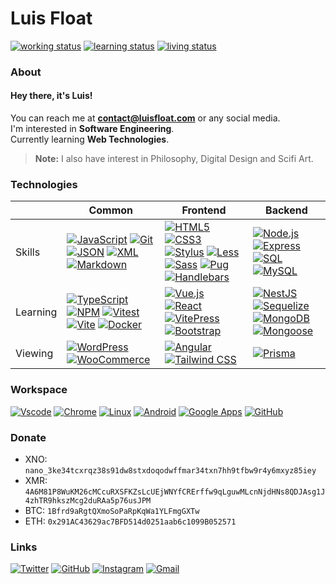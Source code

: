 # Luis Float

[![working status](https://img.shields.io/badge/working-freelancing;%20open%20to%20work-005c99?style=flat-square&logo=)](https://github.com/luisfloat) [![learning status](https://img.shields.io/badge/learning-autodidactically-005c99?style=flat-square&logo=)](https://github.com/luisfloat) [![living status](https://img.shields.io/badge/living-Brazil,%20SC-005c99?style=flat-square&logo=)](https://www.google.com/maps/place/State+of+Santa+Catarina) 

### About

#### Hey there, it's Luis!

You can reach me at **contact@luisfloat.com** or any social media.<br> I'm interested in **Software Engineering**.<br> Currently learning **Web Technologies**.

> **Note:** I also have interest in Philosophy, Digital Design and Scifi Art.

### Technologies

|  | Common | Frontend | Backend |
| --- | --- | --- | --- |
| Skills | [![JavaScript](https://img.shields.io/badge/-JavaScript-333333?style=flat-square&logo=javascript)](https://javascript.com) [![Git](https://img.shields.io/badge/-Git-333333?style=flat-square&logo=git)](https://git-scm.com/) [![JSON](https://img.shields.io/badge/-JSON-333333?style=flat-square&logo=json)](https://www.json.org/) [![XML](https://img.shields.io/badge/-XML-333333?style=flat-square&logo=w3c)](https://www.w3.org/TR/REC-xml/) [![Markdown](https://img.shields.io/badge/-Markdown-333333?style=flat-square&logo=markdown)](https://daringfireball.net/projects/markdown/)  | [![HTML5](https://img.shields.io/badge/-HTML5-333333?style=flat-square&logo=html5)](https://html.spec.whatwg.org/) [![CSS3](https://img.shields.io/badge/-CSS3-333333?style=flat-square&logo=css3)](https://www.w3.org/Style/CSS/Overview.en.html) [![Stylus](https://img.shields.io/badge/-Stylus-333333?style=flat-square&logo=stylus)](https://stylus-lang.com/) [![Less](https://img.shields.io/badge/-Less-333333?style=flat-square&logo=less)](https://lesscss.org/) [![Sass](https://img.shields.io/badge/-Sass-333333?style=flat-square&logo=sass)](https://sass-lang.com/) [![Pug](https://img.shields.io/badge/-Pug-333333?style=flat-square&logo=pug)](https://pugjs.org/) [![Handlebars](https://img.shields.io/badge/-Handlebars-333333?style=flat-square&logo=handlebars.js)](https://pugjs.org/)  | [![Node.js](https://img.shields.io/badge/-Node.js-333333?style=flat-square&logo=nodedotjs)](https://nodejs.org/en/) [![Express](https://img.shields.io/badge/-Express-333333?style=flat-square&logo=express)](https://expressjs.com/) [![SQL](https://img.shields.io/badge/-SQL-333333?style=flat-square&logo=microsoftsqlserver)](https://www.iso.org/standard/63555.html) [![MySQL](https://img.shields.io/badge/-MySQL-333333?style=flat-square&logo=mysql)](https://mysql.com/)  |
| Learning | [![TypeScript](https://img.shields.io/badge/-TypeScript-333333?style=flat-square&logo=typescript)](https://www.typescriptlang.org/) [![NPM](https://img.shields.io/badge/-NPM-333333?style=flat-square&logo=npm)](https://www.npmjs.com/) [![Vitest](https://img.shields.io/badge/-Vitest-333333?style=flat-square&logo=vite)](https://vitest.dev/) [![Vite](https://img.shields.io/badge/-Vite-333333?style=flat-square&logo=vite)](https://vitejs.dev/) [![Docker](https://img.shields.io/badge/-Docker-333333?style=flat-square&logo=docker)](https://www.docker.com/)  | [![Vue.js](https://img.shields.io/badge/-Vue.js-333333?style=flat-square&logo=vue.js)](https://vuejs.org/) [![React](https://img.shields.io/badge/-React-333333?style=flat-square&logo=react)](https://reactjs.org/) [![VitePress](https://img.shields.io/badge/-VitePress-333333?style=flat-square&logo=vue.js)](https://vitepress.vuejs.org/) [![Bootstrap](https://img.shields.io/badge/-Bootstrap-333333?style=flat-square&logo=bootstrap)](https://getbootstrap.com/)  | [![NestJS](https://img.shields.io/badge/-NestJS-333333?style=flat-square&logo=nestjs)](https://nestjs.com/) [![Sequelize](https://img.shields.io/badge/-Sequelize-333333?style=flat-square&logo=sequelize)](https://sequelize.org/) [![MongoDB](https://img.shields.io/badge/-MongoDB-333333?style=flat-square&logo=mongodb)](https://mongodb.com/) [![Mongoose](https://img.shields.io/badge/-Mongoose-333333?style=flat-square&logo=mongoose)](https://mongoosejs.com/)  |
| Viewing | [![WordPress](https://img.shields.io/badge/-WordPress-333333?style=flat-square&logo=wordpress)](https://wordpress.com/) [![WooCommerce](https://img.shields.io/badge/-WooCommerce-333333?style=flat-square&logo=woocommerce)](https://woocommerce.com/)  | [![Angular](https://img.shields.io/badge/-Angular-333333?style=flat-square&logo=angular)](https://angular.io) [![Tailwind CSS](https://img.shields.io/badge/-Tailwind%20CSS-333333?style=flat-square&logo=tailwindcss)](https://tailwindcss.com/)  | [![Prisma](https://img.shields.io/badge/-Prisma-333333?style=flat-square&logo=prisma)](https://www.prisma.io/)  |

### Workspace

[![Vscode](https://img.shields.io/badge/-Visual%20Studio%20Code-333333?style=flat-square&logo=visualstudio)](https://code.visualstudio.com/) [![Chrome](https://img.shields.io/badge/-Chrome-333333?style=flat-square&logo=googlechrome)](https://google.com/chrome) [![Linux](https://img.shields.io/badge/-Linux-333333?style=flat-square&logo=linux)](https://www.linuxfoundation.org/) [![Android](https://img.shields.io/badge/-Android-333333?style=flat-square&logo=android)](https://android.com) [![Google Apps](https://img.shields.io/badge/-Google%20Apps-333333?style=flat-square&logo=google)](https://apps.google.com) [![GitHub](https://img.shields.io/badge/-GitHub-333333?style=flat-square&logo=github)](https://github.com) 

### Donate

- XNO: `nano_3ke34tcxrqz38s91dw8stxdoqodwffmar34txn7hh9tfbw9r4y6mxyz85iey`
- XMR: `4A6M81P8WuKM26cMCcuRXSFKZsLcUEjWNYfCRErffw9qLguwMLcnNjdHNs8QDJAsg1J4zhTR9hkszMcg2duRAa5p76usJPM`
- BTC: `1Bfrd9aRgtQXmoSoPaRpKqWa1YLFmgGXTw`
- ETH: `0x291AC43629ac7BFD514d0251aab6c1099B052571`

### Links

[![Twitter](https://img.shields.io/badge/-Twitter-333333?style=flat-square&logo=twitter)](https://twitter.com/luisfloat) [![GitHub](https://img.shields.io/badge/-GitHub-333333?style=flat-square&logo=github)](https://github.com/luisfloat) [![Instagram](https://img.shields.io/badge/-Instagram-333333?style=flat-square&logo=instagram)](https://instagram.com/luisfloat) [![Gmail](https://img.shields.io/badge/-Gmail-333333?style=flat-square&logo=gmail)](mailto:contact@luisfloat.com) 